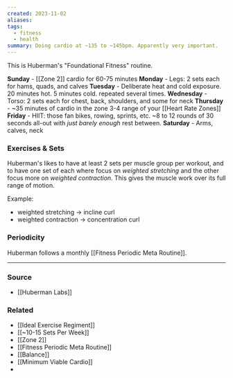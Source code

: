 ```yaml
---
created: 2023-11-02
aliases: 
tags:
  - fitness
  - health
summary: Doing cardio at ~135 to ~145bpm. Apparently very important.
---
```

This is Huberman's "Foundational Fitness" routine.

**Sunday** - [[Zone 2]] cardio for 60-75 minutes
**Monday** - Legs: 2 sets each for hams, quads, and calves
**Tuesday** - Deliberate heat and cold exposure. 20 minutes hot. 5 minutes cold. repeated several times.
**Wednesday** - Torso: 2 sets each for chest, back, shoulders, and some for neck
**Thursday** - ~35 minutes of cardio in the zone 3-4 range of your [[Heart Rate Zones]]
**Friday** - HIIT: those fan bikes, rowing, sprints, etc. ~8 to 12 rounds of 30 seconds all-out with *just barely enough* rest between.
**Saturday** - Arms, calves, neck

### Exercises & Sets
Huberman's likes to have at least 2 sets per muscle group per workout, and to have one set of each where focus on *weighted stretching* and the other focus more on *weighted contraction*. This gives the muscle work over its full range of motion.

Example: 
- weighted stretching -> incline curl
- weighted contraction -> concentration curl

### Periodicity
Huberman follows a monthly [[Fitness Periodic Meta Routine]]. 

****
### Source
- [[Huberman Labs]]

### Related
- [[Ideal Exercise Regiment]]
- [[~10-15 Sets Per Week]]
- [[Zone 2]]
- [[Fitness Periodic Meta Routine]]
- [[Balance]]
- [[Minimum Viable Cardio]]
- 